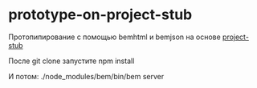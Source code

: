 prototype-on-project-stub
=========================

Протопипирование с помощью bemhtml и bemjson на основе <a href="https://github.com/bem/project-stub">project-stub</a>

После git clone запустите npm install

И потом:  ./node_modules/bem/bin/bem server
